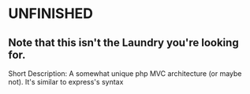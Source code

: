 # UNFINISHED
## Note that this isn't the Laundry you're looking for.

Short Description:
A somewhat unique php MVC architecture (or maybe not).
It's similar to express's syntax
